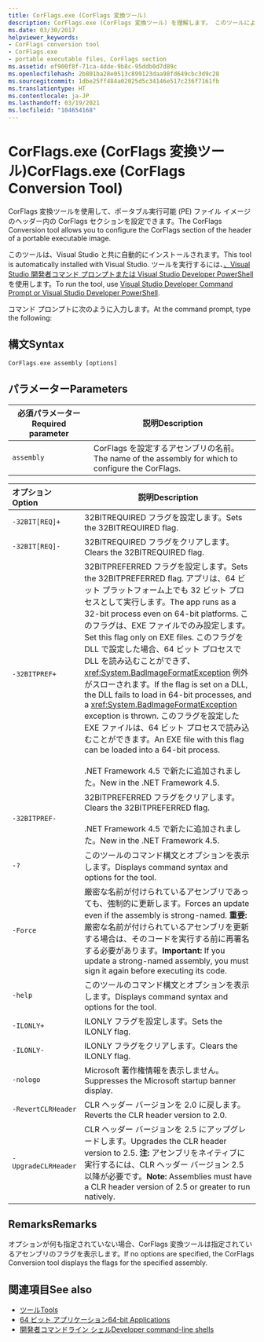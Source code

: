 ```yaml
---
title: CorFlags.exe (CorFlags 変換ツール)
description: CorFlags.exe (CorFlags 変換ツール) を理解します。 このツールにより、ポータブル実行可能ファイル イメージのヘッダー内の CorFlags セクションを構成できます。
ms.date: 03/30/2017
helpviewer_keywords:
- CorFlags conversion tool
- CorFlags.exe
- portable executable files, CorFlags section
ms.assetid: ef900f8f-71ca-4dde-9b8c-95ddb0d7d89c
ms.openlocfilehash: 2b801ba28e0513c899123daa98fd649cbc3d9c28
ms.sourcegitcommit: 1dbe25ff484a02025d5c34146e517c236f7161fb
ms.translationtype: HT
ms.contentlocale: ja-JP
ms.lasthandoff: 03/19/2021
ms.locfileid: "104654168"
---
```

# <a name="corflagsexe-corflags-conversion-tool"></a><span data-ttu-id="91f0f-104">CorFlags.exe (CorFlags 変換ツール)</span><span class="sxs-lookup"><span data-stu-id="91f0f-104">CorFlags.exe (CorFlags Conversion Tool)</span></span>

<span data-ttu-id="91f0f-105">CorFlags 変換ツールを使用して、ポータブル実行可能 (PE) ファイル イメージのヘッダー内の CorFlags セクションを設定できます。</span><span class="sxs-lookup"><span data-stu-id="91f0f-105">The CorFlags Conversion tool allows you to configure the CorFlags section of the header of a portable executable image.</span></span>  
  
 <span data-ttu-id="91f0f-106">このツールは、Visual Studio と共に自動的にインストールされます。</span><span class="sxs-lookup"><span data-stu-id="91f0f-106">This tool is automatically installed with Visual Studio.</span></span> <span data-ttu-id="91f0f-107">ツールを実行するには、[、Visual Studio 開発者コマンド プロンプトまたは Visual Studio Developer PowerShell](/visualstudio/ide/reference/command-prompt-powershell) を使用します。</span><span class="sxs-lookup"><span data-stu-id="91f0f-107">To run the tool, use [Visual Studio Developer Command Prompt or Visual Studio Developer PowerShell](/visualstudio/ide/reference/command-prompt-powershell).</span></span>  
  
 <span data-ttu-id="91f0f-108">コマンド プロンプトに次のように入力します。</span><span class="sxs-lookup"><span data-stu-id="91f0f-108">At the command prompt, type the following:</span></span>  
  
## <a name="syntax"></a><span data-ttu-id="91f0f-109">構文</span><span class="sxs-lookup"><span data-stu-id="91f0f-109">Syntax</span></span>  
  
```console  
CorFlags.exe assembly [options]  
```  
  
## <a name="parameters"></a><span data-ttu-id="91f0f-110">パラメーター</span><span class="sxs-lookup"><span data-stu-id="91f0f-110">Parameters</span></span>  
  
|<span data-ttu-id="91f0f-111">必須パラメーター</span><span class="sxs-lookup"><span data-stu-id="91f0f-111">Required parameter</span></span>|<span data-ttu-id="91f0f-112">説明</span><span class="sxs-lookup"><span data-stu-id="91f0f-112">Description</span></span>|  
|------------------------|-----------------|  
|`assembly`|<span data-ttu-id="91f0f-113">CorFlags を設定するアセンブリの名前。</span><span class="sxs-lookup"><span data-stu-id="91f0f-113">The name of the assembly for which to configure the CorFlags.</span></span>|  
  
|<span data-ttu-id="91f0f-114">オプション</span><span class="sxs-lookup"><span data-stu-id="91f0f-114">Option</span></span>|<span data-ttu-id="91f0f-115">説明</span><span class="sxs-lookup"><span data-stu-id="91f0f-115">Description</span></span>|  
|:------------|-----------------|  
|`-32BIT[REQ]+`|<span data-ttu-id="91f0f-116">32BITREQUIRED フラグを設定します。</span><span class="sxs-lookup"><span data-stu-id="91f0f-116">Sets the 32BITREQUIRED flag.</span></span>|  
|`-32BIT[REQ]-`|<span data-ttu-id="91f0f-117">32BITREQUIRED フラグをクリアします。</span><span class="sxs-lookup"><span data-stu-id="91f0f-117">Clears the 32BITREQUIRED flag.</span></span>|  
|`-32BITPREF+`|<span data-ttu-id="91f0f-118">32BITPREFERRED フラグを設定します。</span><span class="sxs-lookup"><span data-stu-id="91f0f-118">Sets the 32BITPREFERRED flag.</span></span> <span data-ttu-id="91f0f-119">アプリは、64 ビット プラットフォーム上でも 32 ビット プロセスとして実行します。</span><span class="sxs-lookup"><span data-stu-id="91f0f-119">The app runs as a 32-bit process even on 64-bit platforms.</span></span> <span data-ttu-id="91f0f-120">このフラグは、EXE ファイルでのみ設定します。</span><span class="sxs-lookup"><span data-stu-id="91f0f-120">Set this flag only on EXE files.</span></span> <span data-ttu-id="91f0f-121">このフラグを DLL で設定した場合、64 ビット プロセスで DLL を読み込むことができず、<xref:System.BadImageFormatException> 例外がスローされます。</span><span class="sxs-lookup"><span data-stu-id="91f0f-121">If the flag is set on a DLL, the DLL fails to load in 64-bit processes, and a <xref:System.BadImageFormatException> exception is thrown.</span></span> <span data-ttu-id="91f0f-122">このフラグを設定した EXE ファイルは、64 ビット プロセスで読み込むことができます。</span><span class="sxs-lookup"><span data-stu-id="91f0f-122">An EXE file with this flag can be loaded into a 64-bit process.</span></span><br /><br /> <span data-ttu-id="91f0f-123">.NET Framework 4.5 で新たに追加されました。</span><span class="sxs-lookup"><span data-stu-id="91f0f-123">New in the .NET Framework 4.5.</span></span>|  
|`-32BITPREF-`|<span data-ttu-id="91f0f-124">32BITPREFERRED フラグをクリアします。</span><span class="sxs-lookup"><span data-stu-id="91f0f-124">Clears the 32BITPREFERRED flag.</span></span><br /><br /> <span data-ttu-id="91f0f-125">.NET Framework 4.5 で新たに追加されました。</span><span class="sxs-lookup"><span data-stu-id="91f0f-125">New in the .NET Framework 4.5.</span></span>|  
|`-?`|<span data-ttu-id="91f0f-126">このツールのコマンド構文とオプションを表示します。</span><span class="sxs-lookup"><span data-stu-id="91f0f-126">Displays command syntax and options for the tool.</span></span>|  
|`-Force`|<span data-ttu-id="91f0f-127">厳密な名前が付けられているアセンブリであっても、強制的に更新します。</span><span class="sxs-lookup"><span data-stu-id="91f0f-127">Forces an update even if the assembly is strong-named.</span></span> <span data-ttu-id="91f0f-128">**重要:** 厳密な名前が付けられているアセンブリを更新する場合は、そのコードを実行する前に再署名する必要があります。</span><span class="sxs-lookup"><span data-stu-id="91f0f-128">**Important:**  If you update a strong-named assembly, you must sign it again before executing its code.</span></span>|  
|`-help`|<span data-ttu-id="91f0f-129">このツールのコマンド構文とオプションを表示します。</span><span class="sxs-lookup"><span data-stu-id="91f0f-129">Displays command syntax and options for the tool.</span></span>|  
|`-ILONLY+`|<span data-ttu-id="91f0f-130">ILONLY フラグを設定します。</span><span class="sxs-lookup"><span data-stu-id="91f0f-130">Sets the ILONLY flag.</span></span>|  
|`-ILONLY-`|<span data-ttu-id="91f0f-131">ILONLY フラグをクリアします。</span><span class="sxs-lookup"><span data-stu-id="91f0f-131">Clears the ILONLY flag.</span></span>|  
|`-nologo`|<span data-ttu-id="91f0f-132">Microsoft 著作権情報を表示しません。</span><span class="sxs-lookup"><span data-stu-id="91f0f-132">Suppresses the Microsoft startup banner display.</span></span>|  
|`-RevertCLRHeader`|<span data-ttu-id="91f0f-133">CLR ヘッダー バージョンを 2.0 に戻します。</span><span class="sxs-lookup"><span data-stu-id="91f0f-133">Reverts the CLR header version to 2.0.</span></span>|  
|`-UpgradeCLRHeader`|<span data-ttu-id="91f0f-134">CLR ヘッダー バージョンを 2.5 にアップグレードします。</span><span class="sxs-lookup"><span data-stu-id="91f0f-134">Upgrades the CLR header version to 2.5.</span></span> <span data-ttu-id="91f0f-135">**注:** アセンブリをネイティブに実行するには、CLR ヘッダー バージョン 2.5 以降が必要です。</span><span class="sxs-lookup"><span data-stu-id="91f0f-135">**Note:**  Assemblies must have a CLR header version of 2.5 or greater to run natively.</span></span>|  
  
## <a name="remarks"></a><span data-ttu-id="91f0f-136">Remarks</span><span class="sxs-lookup"><span data-stu-id="91f0f-136">Remarks</span></span>  

 <span data-ttu-id="91f0f-137">オプションが何も指定されていない場合、CorFlags 変換ツールは指定されているアセンブリのフラグを表示します。</span><span class="sxs-lookup"><span data-stu-id="91f0f-137">If no options are specified, the CorFlags Conversion tool displays the flags for the specified assembly.</span></span>  
  
## <a name="see-also"></a><span data-ttu-id="91f0f-138">関連項目</span><span class="sxs-lookup"><span data-stu-id="91f0f-138">See also</span></span>

- [<span data-ttu-id="91f0f-139">ツール</span><span class="sxs-lookup"><span data-stu-id="91f0f-139">Tools</span></span>](index.md)
- [<span data-ttu-id="91f0f-140">64 ビット アプリケーション</span><span class="sxs-lookup"><span data-stu-id="91f0f-140">64-bit Applications</span></span>](../64-bit-apps.md)
- [<span data-ttu-id="91f0f-141">開発者コマンドライン シェル</span><span class="sxs-lookup"><span data-stu-id="91f0f-141">Developer command-line shells</span></span>](/visualstudio/ide/reference/command-prompt-powershell)
